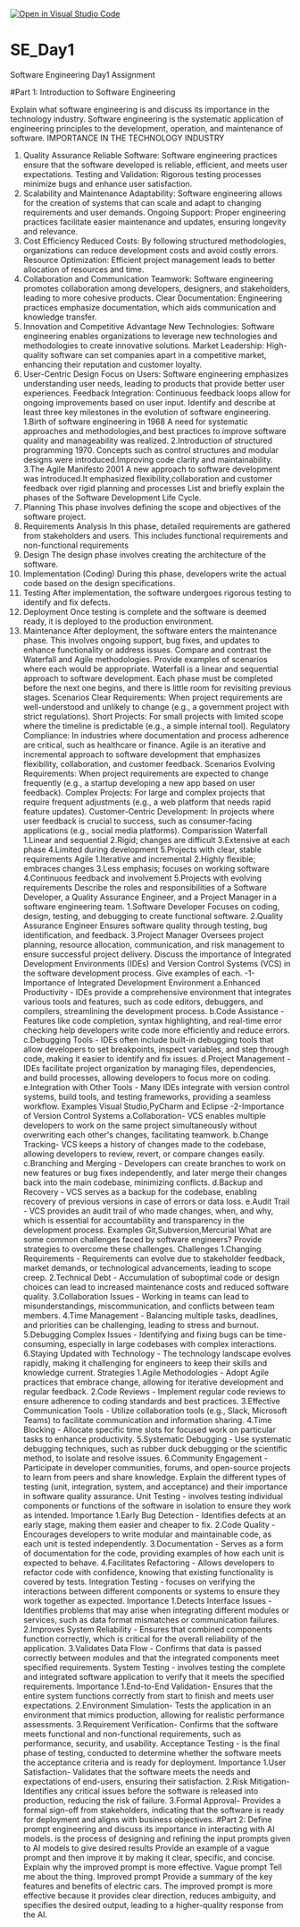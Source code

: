 [![Open in Visual Studio Code](https://classroom.github.com/assets/open-in-vscode-2e0aaae1b6195c2367325f4f02e2d04e9abb55f0b24a779b69b11b9e10269abc.svg)](https://classroom.github.com/online_ide?assignment_repo_id=18410686&assignment_repo_type=AssignmentRepo)
# SE_Day1
Software Engineering Day1 Assignment

#Part 1: Introduction to Software Engineering

Explain what software engineering is and discuss its importance in the technology industry.
Software engineering is the systematic application of engineering principles to the development, operation, and maintenance of software.
IMPORTANCE IN THE TECHNOLOGY INDUSTRY
1. Quality Assurance
Reliable Software: Software engineering practices ensure that the software developed is reliable, efficient, and meets user expectations.
Testing and Validation: Rigorous testing processes minimize bugs and enhance user satisfaction.
2. Scalability and Maintenance
Adaptability: Software engineering allows for the creation of systems that can scale and adapt to changing requirements and user demands.
Ongoing Support: Proper engineering practices facilitate easier maintenance and updates, ensuring longevity and relevance.
3. Cost Efficiency
Reduced Costs: By following structured methodologies, organizations can reduce development costs and avoid costly errors.
Resource Optimization: Efficient project management leads to better allocation of resources and time.
4. Collaboration and Communication
Teamwork: Software engineering promotes collaboration among developers, designers, and stakeholders, leading to more cohesive products.
Clear Documentation: Engineering practices emphasize documentation, which aids communication and knowledge transfer.
5. Innovation and Competitive Advantage
New Technologies: Software engineering enables organizations to leverage new technologies and methodologies to create innovative solutions.
Market Leadership: High-quality software can set companies apart in a competitive market, enhancing their reputation and customer loyalty.
6. User-Centric Design
Focus on Users: Software engineering emphasizes understanding user needs, leading to products that provide better user experiences.
Feedback Integration: Continuous feedback loops allow for ongoing improvements based on user input.
Identify and describe at least three key milestones in the evolution of software engineering.
1.Birth of software engineering in 1968
A need for systematic approaches and methodologies,and best practices to improve software quality and manageability was realized.
2.Introduction of structured programming 1970.
Concepts such as control structures and modular designs were introduced.Improving code clarity and maintainability.
3.The Agile Manifesto 2001
A new approach to software development was introduced.It emphasized flexibility,collaboration and customer feedback over rigid planning and processes
List and briefly explain the phases of the Software Development Life Cycle.
1. Planning
   This phase involves defining the scope and objectives of the software project.
3. Requirements Analysis
   In this phase, detailed requirements are gathered from stakeholders and users. This includes functional requirements and non-functional requirements 
4. Design
  The design phase involves creating the architecture of the software.
5. Implementation (Coding)
   During this phase, developers write the actual code based on the design specifications. 
6. Testing
   After implementation, the software undergoes rigorous testing to identify and fix defects.
7. Deployment
   Once testing is complete and the software is deemed ready, it is deployed to the production environment. 
8. Maintenance
   After deployment, the software enters the maintenance phase. This involves ongoing support, bug fixes, and updates to enhance functionality or address issues. 
Compare and contrast the Waterfall and Agile methodologies. Provide examples of scenarios where each would be appropriate.
Waterfall is a linear and sequential approach to software development. Each phase must be completed before the next one begins, and there is little room for revisiting previous stages.
Scenarios
Clear Requirements: When project requirements are well-understood and unlikely to change (e.g., a government project with strict regulations).
Short Projects: For small projects with limited scope where the timeline is predictable (e.g., a simple internal tool).
Regulatory Compliance: In industries where documentation and process adherence are critical, such as healthcare or finance.
Agile is an iterative and incremental approach to software development that emphasizes flexibility, collaboration, and customer feedback.
Scenarios
Evolving Requirements: When project requirements are expected to change frequently (e.g., a startup developing a new app based on user feedback).
Complex Projects: For large and complex projects that require frequent adjustments (e.g., a web platform that needs rapid feature updates).
Customer-Centric Development: In projects where user feedback is crucial to success, such as consumer-facing applications (e.g., social media platforms).
Comparission
Waterfall
1.Linear and sequential
2.Rigid; changes are difficult
3.Extensive at each phase
4.Limited during development
5.Projects with clear, stable requirements
Agile
1.Iterative and incremental
2.Highly flexible; embraces changes
3.Less emphasis; focuses on working software
4.Continuous feedback and involvement
5.Projects with evolving requirements
Describe the roles and responsibilities of a Software Developer, a Quality Assurance Engineer, and a Project Manager in a software engineering team.
1.Software Developer
Focuses on coding, design, testing, and debugging to create functional software.
2.Quality Assurance Engineer
Ensures software quality through testing, bug identification, and feedback.
3.Project Manager
Oversees project planning, resource allocation, communication, and risk management to ensure successful project delivery.
Discuss the importance of Integrated Development Environments (IDEs) and Version Control Systems (VCS) in the software development process. Give examples of each.
-1-Importance of Integrated Development Environment
a.Enhanced Productivity - IDEs provide a comprehensive environment that integrates various tools and features, such as code editors, debuggers, and compilers, streamlining the development process.
b.Code Assistance -Features like code completion, syntax highlighting, and real-time error checking help developers write code more efficiently and reduce errors.
c.Debugging Tools - IDEs often include built-in debugging tools that allow developers to set breakpoints, inspect variables, and step through code, making it easier to identify and fix issues.
d.Project Management - IDEs facilitate project organization by managing files, dependencies, and build processes, allowing developers to focus more on coding.
e.Integration with Other Tools - Many IDEs integrate with version control systems, build tools, and testing frameworks, providing a seamless workflow.
Examples Visual Studio,PyCharm and Eclipse
-2-Importance of Version Control Systems
a.Collaboration- VCS enables multiple developers to work on the same project simultaneously without overwriting each other's changes, facilitating teamwork.
b.Change Tracking- VCS keeps a history of changes made to the codebase, allowing developers to review, revert, or compare changes easily.
c.Branching and Merging - Developers can create branches to work on new features or bug fixes independently, and later merge their changes back into the main codebase, minimizing conflicts.
d.Backup and Recovery - VCS serves as a backup for the codebase, enabling recovery of previous versions in case of errors or data loss.
e.Audit Trail - VCS provides an audit trail of who made changes, when, and why, which is essential for accountability and transparency in the development process.
Examples Git,Subversion,Mercurial
What are some common challenges faced by software engineers? Provide strategies to overcome these challenges.
Challenges
1.Changing Requirements - Requirements can evolve due to stakeholder feedback, market demands, or technological advancements, leading to scope creep.
2.Technical Debt - Accumulation of suboptimal code or design choices can lead to increased maintenance costs and reduced software quality.
3.Collaboration Issues - Working in teams can lead to misunderstandings, miscommunication, and conflicts between team members.
4.Time Management - Balancing multiple tasks, deadlines, and priorities can be challenging, leading to stress and burnout.
5.Debugging Complex Issues -  Identifying and fixing bugs can be time-consuming, especially in large codebases with complex interactions.
6.Staying Updated with Technology - The technology landscape evolves rapidly, making it challenging for engineers to keep their skills and knowledge current.
Strategies
1.Agile Methodologies -  Adopt Agile practices that embrace change, allowing for iterative development and regular feedback.
2.Code Reviews - Implement regular code reviews to ensure adherence to coding standards and best practices.
3.Effective Communication Tools - Utilize collaboration tools (e.g., Slack, Microsoft Teams) to facilitate communication and information sharing.
4.Time Blocking -  Allocate specific time slots for focused work on particular tasks to enhance productivity.
5.Systematic Debugging - Use systematic debugging techniques, such as rubber duck debugging or the scientific method, to isolate and resolve issues.
6.Community Engagement - Participate in developer communities, forums, and open-source projects to learn from peers and share knowledge.
Explain the different types of testing (unit, integration, system, and acceptance) and their importance in software quality assurance.
Unit Testing - involves testing individual components or functions of the software in isolation to ensure they work as intended.
Importance
1.Early Bug Detection - Identifies defects at an early stage, making them easier and cheaper to fix.
2.Code Quality - Encourages developers to write modular and maintainable code, as each unit is tested independently.
3.Documentation - Serves as a form of documentation for the code, providing examples of how each unit is expected to behave.
4.Facilitates Refactoring - Allows developers to refactor code with confidence, knowing that existing functionality is covered by tests.
Integration Testing  - focuses on verifying the interactions between different components or systems to ensure they work together as expected.
Importance
1.Detects Interface Issues - Identifies problems that may arise when integrating different modules or services, such as data format mismatches or communication failures.
2.Improves System Reliability - Ensures that combined components function correctly, which is critical for the overall reliability of the application.
3.Validates Data Flow - Confirms that data is passed correctly between modules and that the integrated components meet specified requirements.
System Testing - involves testing the complete and integrated software application to verify that it meets the specified requirements.
Importance
1.End-to-End Validation- Ensures that the entire system functions correctly from start to finish and meets user expectations.
2.Environment Simulation- Tests the application in an environment that mimics production, allowing for realistic performance assessments.
3.Requirement Verification- Confirms that the software meets functional and non-functional requirements, such as performance, security, and usability.
Acceptance Testing - is the final phase of testing, conducted to determine whether the software meets the acceptance criteria and is ready for deployment.
Importance
1.User Satisfaction- Validates that the software meets the needs and expectations of end-users, ensuring their satisfaction.
2.Risk Mitigation- Identifies any critical issues before the software is released into production, reducing the risk of failure.
3.Formal Approval- Provides a formal sign-off from stakeholders, indicating that the software is ready for deployment and aligns with business objectives.
#Part 2: 
Define prompt engineering and discuss its importance in interacting with AI models.
is the process of designing and refining the input prompts given to AI models to give desired results
Provide an example of a vague prompt and then improve it by making it clear, specific, and concise. Explain why the improved prompt is more effective.
Vague prompt
Tell me about the thing.
Improved prompt
Provide a summary of the key features and benefits of electric cars.
The improved prompt is more effective because it provides clear direction, reduces ambiguity, and specifies the desired output, leading to a higher-quality response from the AI.
